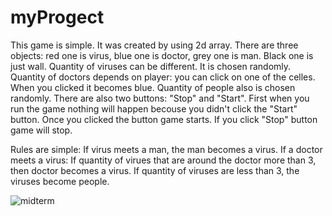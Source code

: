 # myProgect
This game is simple. It was created by using 2d array.
There are three objects: red one is virus, blue one is doctor, grey one is man. Black one is just wall.
  Quantity of viruses can be different. It is chosen randomly.
  Quantity of doctors depends on player: you can click on one of the celles. When you clicked it becomes blue.
  Quantity of people also is chosen randomly.
There are also two buttons: "Stop" and "Start".
First when you run the game nothing will happen becouse you didn't click the "Start" button. Once you clicked the button game starts.
If you click "Stop" button game will stop.

Rules are simple:
  If virus meets a man, the man becomes a virus.
  If a doctor meets a virus: If quantity of virues that are around the doctor more than 3, then doctor becomes a virus.
  If quantity of viruses are less than 3, the viruses become  people.
  

![midterm](https://user-images.githubusercontent.com/99643171/161612673-7eb2388c-61f3-4bf6-baaa-6dd7c3da5923.png)
